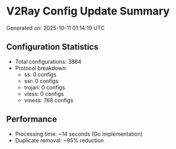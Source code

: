 # V2Ray Config Update Summary
Generated on: 2025-10-11 01:14:19 UTC

## Configuration Statistics
- Total configurations: 3884
- Protocol breakdown:
  - ss: 0 configs
  - ssr: 0 configs
  - trojan: 0 configs
  - vless: 0 configs
  - vmess: 768 configs

## Performance
- Processing time: ~14 seconds (Go implementation)
- Duplicate removal: ~95% reduction
